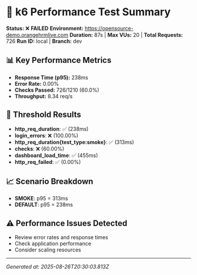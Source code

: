 # 🚀 k6 Performance Test Summary

**Status:** ❌ **FAILED**
**Environment:** https://opensource-demo.orangehrmlive.com
**Duration:** 87s | **Max VUs:** 20 | **Total Requests:** 726
**Run ID:** local | **Branch:** dev

## 📊 Key Performance Metrics
- **Response Time (p95):** 238ms
- **Error Rate:** 0.00%
- **Checks Passed:** 726/1210 (60.0%)
- **Throughput:** 8.34 req/s

## 🎯 Threshold Results
- **http_req_duration**: ✅ (238ms)
- **login_errors**: ❌ (100.00%)
- **http_req_duration{test_type:smoke}**: ✅ (313ms)
- **checks**: ❌ (60.00%)
- **dashboard_load_time**: ✅ (455ms)
- **http_req_failed**: ✅ (0.00%)

## 📈 Scenario Breakdown
- **SMOKE**: p95 = 313ms
- **DEFAULT**: p95 = 238ms

## ⚠️ Performance Issues Detected
- Review error rates and response times
- Check application performance
- Consider scaling resources

---
*Generated at: 2025-08-26T20:30:03.813Z*